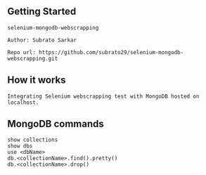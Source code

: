 Getting Started
--------------------------

```
selenium-mongodb-webscrapping

Author: Subrato Sarkar

Repo url: https://github.com/subrato29/selenium-mongodb-webscrapping.git

```

How it works
--------------------------
```
Integrating Selenium webscrapping test with MongoDB hosted on localhost.
```

MongoDB commands
------------------------
```
show collections
show dbs
use <dbName>
db.<collectionName>.find().pretty()
db.<collectionName>.drop()
```
